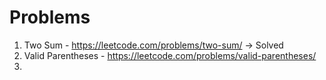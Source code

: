 # Problems
1. Two Sum - https://leetcode.com/problems/two-sum/ -> Solved
2. Valid Parentheses - https://leetcode.com/problems/valid-parentheses/
3. 
